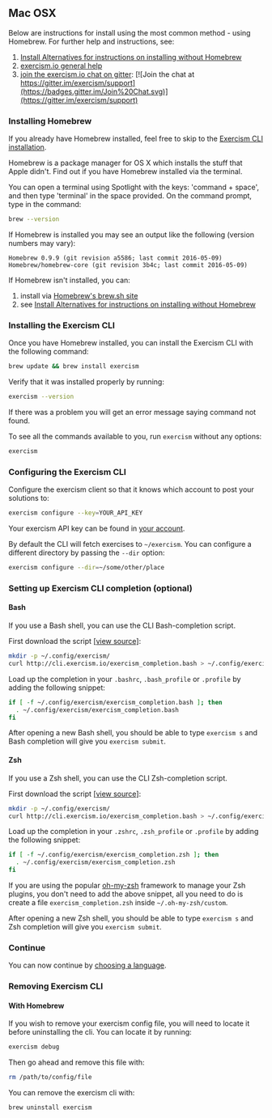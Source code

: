 ## Mac OSX

Below are instructions for install using the most common method - using Homebrew. For further help and instructions, see:

1. [Install Alternatives for instructions on installing without Homebrew](/cli/install)
2. [exercism.io general help](http://exercism.io/help)
3. [join the exercism.io chat on gitter](https://gitter.im/exercism/support): [![Join the chat at https://gitter.im/exercism/support](https://badges.gitter.im/Join%20Chat.svg)](https://gitter.im/exercism/support)

### Installing Homebrew

If you already have Homebrew installed, feel free to skip to the [Exercism CLI installation](#install-exercism-cli).

Homebrew is a package manager for OS X which installs the stuff that Apple didn't. Find out if you have Homebrew installed via the terminal.

You can open a terminal using Spotlight with the keys: 'command + space', and then type 'terminal' in the space provided. On the command prompt, type in the command:

```bash
brew --version
```

If Homebrew is installed you may see an output like the following (version numbers may vary):

```
Homebrew 0.9.9 (git revision a5586; last commit 2016-05-09)
Homebrew/homebrew-core (git revision 3b4c; last commit 2016-05-09)
```

If Homebrew isn't installed, you can:

1. install via [Homebrew's brew.sh site](http://brew.sh/)
2. see [Install Alternatives for instructions on installing without Homebrew](/cli/install)

### Installing the Exercism CLI <a name="install-exercism-cli"></a>

Once you have Homebrew installed, you can install the Exercism CLI with the following command:

```bash
brew update && brew install exercism
```

Verify that it was installed properly by running:

```bash
exercism --version
```

If there was a problem you will get an error message saying command not found.

To see all the commands available to you, run `exercism` without any options:

```bash
exercism
```

### Configuring the Exercism CLI

Configure the exercism client so that it knows which account to post your solutions to:

```bash
exercism configure --key=YOUR_API_KEY
```

Your exercism API key can be found in [your account](/account/key).

By default the CLI will fetch exercises to `~/exercism`.
You can configure a different directory by passing the `--dir` option:

```bash
exercism configure --dir=~/some/other/place
```

### Setting up Exercism CLI completion (optional)

#### Bash

If you use a Bash shell, you can use the CLI Bash-completion script.

First download the script [[view source]](http://cli.exercism.io/exercism_completion.bash):

```bash
mkdir -p ~/.config/exercism/
curl http://cli.exercism.io/exercism_completion.bash > ~/.config/exercism/exercism_completion.bash
```

Load up the completion in your `.bashrc`, `.bash_profile` or `.profile` by adding the following snippet:

```bash
if [ -f ~/.config/exercism/exercism_completion.bash ]; then
  . ~/.config/exercism/exercism_completion.bash
fi
```

After opening a new Bash shell, you should be able to type `exercism s` and Bash completion will give you `exercism submit`.

#### Zsh

If you use a Zsh shell, you can use the CLI Zsh-completion script.

First download the script [[view source]](http://cli.exercism.io/exercism_completion.zsh):

```zsh
mkdir -p ~/.config/exercism/
curl http://cli.exercism.io/exercism_completion.bash > ~/.config/exercism/exercism_completion.bash
```

Load up the completion in your `.zshrc`, `.zsh_profile` or `.profile` by adding the following snippet:

```zsh
if [ -f ~/.config/exercism/exercism_completion.zsh ]; then
  . ~/.config/exercism/exercism_completion.zsh
fi
```

If you are using the popular [oh-my-zsh](https://github.com/robbyrussell/oh-my-zsh) framework to manage your Zsh plugins,
you don't need to add the above snippet, all you need to do is create a file `exercism_completion.zsh` inside `~/.oh-my-zsh/custom`.

After opening a new Zsh shell, you should be able to type `exercism s` and Zsh completion will give you `exercism submit`.

### Continue

You can now continue by [choosing a language](http://exercism.io/languages).

### Removing Exercism CLI

#### With Homebrew

If you wish to remove your exercism config file, you will need to locate it before uninstalling the cli. You can locate it by running:

```bash
exercism debug
```

Then go ahead and remove this file with:

```bash
rm /path/to/config/file
```

You can remove the exercism cli with:

```bash
brew uninstall exercism
```
